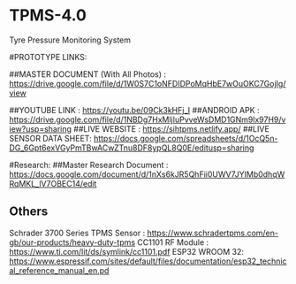 # TPMS-4.0
Tyre Pressure Monitoring System

#PROTOTYPE LINKS:

##MASTER DOCUMENT (With All Photos) :
https://drive.google.com/file/d/1W0S7C1oNFDIDPoMqHbE7wOuOKC7GojIg/view

##YOUTUBE LINK : https://youtu.be/09Ck3kHFj_I
##ANDROID APK : https://drive.google.com/file/d/1NBDg7HxMljIuPvveWsDMD1GNm9lx97H9/view?usp=sharing
##LIVE WEBSITE : https://sihtpms.netlify.app/
##LIVE SENSOR DATA SHEET: https://docs.google.com/spreadsheets/d/1OcQ5n-DG_6Gpt6exVGyPmTBwACwZTnu8DF8ypQL8Q0E/editusp=sharing

#Research:
##Master Research Document :
https://docs.google.com/document/d/1nXs6kJR5QhFii0UWV7JYIMb0dhqWRqMKL_lV7OBEC14/edit

## Others
Schrader 3700 Series TPMS Sensor : https://www.schradertpms.com/en-gb/our-products/heavy-duty-tpms
CC1101 RF Module : https://www.ti.com/lit/ds/symlink/cc1101.pdf
ESP32 WROOM 32: https://www.espressif.com/sites/default/files/documentation/esp32_technical_reference_manual_en.pd
